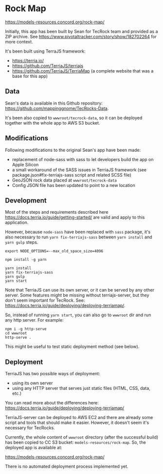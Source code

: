 Rock Map
==========

https://models-resources.concord.org/rock-map/

Initially, this app has been built by Sean for TecRock team and provided as a ZIP archive.
See https://www.pivotaltracker.com/story/show/182702264 for more context.

It's been built using TerraJS framework:
- https://terria.io/
- https://github.com/TerriaJS/terriajs
- https://github.com/TerriaJS/TerriaMap (a complete website that was a base for this app)

## Data

Sean's data is available in this Github repository: https://github.com/mappinggnome/TecRocks-Data.

It's been also copied to `wwwroot/tecrock-data`, so it can be deployed together with the whole app to AWS S3 bucket.

## Modifications

Following modifications to the original Sean's app have been made:

- replacement of node-sass with sass to let developers build the app on Apple Silicon
- a small workaround of the SASS issues in TerriaJS framework (see package.json#fix-terriajs-sass script and related SCSS file)
- GeoJSON rock data placed at `wwwroot/tecrock-data`
- Config JSON file has been updated to point to a new location

## Development

Most of the steps and requirements described here https://docs.terria.io/guide/getting-started/ are valid
and apply to this application.

However, because `node-sass` have been replaced with `sass` package, it's also necessary to run `yarn fix-terriajs-sass`
between `yarn install` and `yarn gulp` steps.

```
export NODE_OPTIONS=--max_old_space_size=4096

npm install -g yarn

yarn install
yarn fix-terriajs-sass
yarn gulp
yarn start
```

Note that TerriaJS can use its own server, or it can be served by any other server. Some features might be missing
without terriajs-server, but they don't seem important for TecRock. See:
https://docs.terria.io/guide/deploying/deploying-terriamap/.

So, instead of running `yarn start`, you can also go to `wwwroot` dir and run any http server. For example:

```
npm i -g http-serve
cd wwwroot
http-serve .
```

This might be useful to test static deployment method (see below).

## Deployment

TerriaJS has two possible ways of deployment:
- using its own server
- using any HTTP server that serves just static files (HTML, CSS, data, etc.)

You can read more about the differences here:
https://docs.terria.io/guide/deploying/deploying-terriamap/

TerriaJS-server can be deployed to AWS EC2 and there are already some script and tools that should make it easier.
However, it doesn't seem it's necessary for TecRocks.

Currently, the whole content of `wwwroot` directory (after the successful build) has been copied to CC S3 bucket:
`models-resources/rock-map`. So, the deployed app is available at:

https://models-resources.concord.org/rock-map/

There is no automated deployment process implemented yet.
